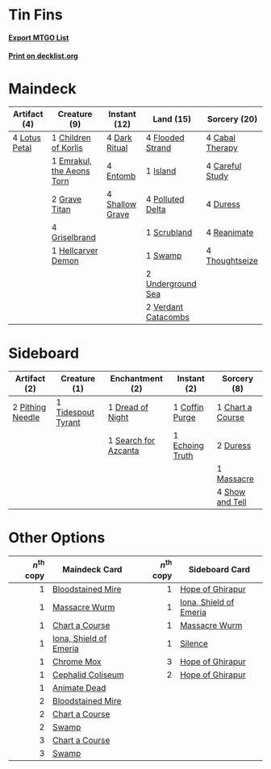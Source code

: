 # Tin Fins

#### [Export MTGO List](../collection/Tin%20Fins/Tin%20Fins.txt)
#### [Print on decklist.org](http://decklist.org/?deckmain=4%09Cabal%20Therapy%0A4%09Careful%20Study%0A1%09Children%20of%20Korlis%0A4%09Dark%20Ritual%0A4%09Duress%0A1%09Emrakul,%20the%20Aeons%20Torn%0A4%09Entomb%0A4%09Flooded%20Strand%0A2%09Grave%20Titan%0A4%09Griselbrand%0A1%09Hellcarver%20Demon%0A1%09Island%0A4%09Lotus%20Petal%0A4%09Polluted%20Delta%0A4%09Reanimate%0A1%09Scrubland%0A4%09Shallow%20Grave%0A1%09Swamp%0A4%09Thoughtseize%0A2%09Underground%20Sea%0A2%09Verdant%20Catacombs&deckside=1%09Chart%20a%20Course%0A1%09Coffin%20Purge%0A1%09Dread%20of%20Night%0A2%09Duress%0A1%09Echoing%20Truth%0A1%09Massacre%0A2%09Pithing%20Needle%0A1%09Search%20for%20Azcanta%0A4%09Show%20and%20Tell%0A1%09Tidespout%20Tyrant)
# Maindeck

|                                      Artifact (4)                                      |                                            Creature (9)                                            |                                      Instant (12)                                      |                                          Land (15)                                           |                                       Sorcery (20)                                       |
|----------------------------------------------------------------------------------------|----------------------------------------------------------------------------------------------------|----------------------------------------------------------------------------------------|----------------------------------------------------------------------------------------------|------------------------------------------------------------------------------------------|
|4 [Lotus Petal](http://gatherer.wizards.com/Pages/Card/Details.aspx?multiverseid=420602)|1 [Children of Korlis](http://gatherer.wizards.com/Pages/Card/Details.aspx?multiverseid=110525)     |4 [Dark Ritual](http://gatherer.wizards.com/Pages/Card/Details.aspx?multiverseid=651)   |4 [Flooded Strand](http://gatherer.wizards.com/Pages/Card/Details.aspx?multiverseid=405098)   |4 [Cabal Therapy](http://gatherer.wizards.com/Pages/Card/Details.aspx?multiverseid=413625)|
|                                                                                        |1 [Emrakul, the Aeons Torn](http://gatherer.wizards.com/Pages/Card/Details.aspx?multiverseid=397905)|4 [Entomb](http://gatherer.wizards.com/Pages/Card/Details.aspx?multiverseid=413629)     |1 [Island](http://gatherer.wizards.com/Pages/Card/Details.aspx?multiverseid=439857)           |4 [Careful Study](http://gatherer.wizards.com/Pages/Card/Details.aspx?multiverseid=29727) |
|                                                                                        |2 [Grave Titan](http://gatherer.wizards.com/Pages/Card/Details.aspx?multiverseid=389540)            |4 [Shallow Grave](http://gatherer.wizards.com/Pages/Card/Details.aspx?multiverseid=3310)|4 [Polluted Delta](http://gatherer.wizards.com/Pages/Card/Details.aspx?multiverseid=405104)   |4 [Duress](http://gatherer.wizards.com/Pages/Card/Details.aspx?multiverseid=14557)        |
|                                                                                        |4 [Griselbrand](http://gatherer.wizards.com/Pages/Card/Details.aspx?multiverseid=239995)            |                                                                                        |1 [Scrubland](http://gatherer.wizards.com/Pages/Card/Details.aspx?multiverseid=882)           |4 [Reanimate](http://gatherer.wizards.com/Pages/Card/Details.aspx?multiverseid=220576)    |
|                                                                                        |1 [Hellcarver Demon](http://gatherer.wizards.com/Pages/Card/Details.aspx?multiverseid=193656)       |                                                                                        |1 [Swamp](http://gatherer.wizards.com/Pages/Card/Details.aspx?multiverseid=439858)            |4 [Thoughtseize](http://gatherer.wizards.com/Pages/Card/Details.aspx?multiverseid=438676) |
|                                                                                        |                                                                                                    |                                                                                        |2 [Underground Sea](http://gatherer.wizards.com/Pages/Card/Details.aspx?multiverseid=886)     |                                                                                          |
|                                                                                        |                                                                                                    |                                                                                        |2 [Verdant Catacombs](http://gatherer.wizards.com/Pages/Card/Details.aspx?multiverseid=405113)|                                                                                          |


# Sideboard

|                                       Artifact (2)                                        |                                        Creature (1)                                         |                                        Enchantment (2)                                        |                                       Instant (2)                                        |                                        Sorcery (8)                                        |
|-------------------------------------------------------------------------------------------|---------------------------------------------------------------------------------------------|-----------------------------------------------------------------------------------------------|------------------------------------------------------------------------------------------|-------------------------------------------------------------------------------------------|
|2 [Pithing Needle](http://gatherer.wizards.com/Pages/Card/Details.aspx?multiverseid=129526)|1 [Tidespout Tyrant](http://gatherer.wizards.com/Pages/Card/Details.aspx?multiverseid=446102)|1 [Dread of Night](http://gatherer.wizards.com/Pages/Card/Details.aspx?multiverseid=14580)     |1 [Coffin Purge](http://gatherer.wizards.com/Pages/Card/Details.aspx?multiverseid=30762)  |1 [Chart a Course](http://gatherer.wizards.com/Pages/Card/Details.aspx?multiverseid=435200)|
|                                                                                           |                                                                                             |1 [Search for Azcanta](http://gatherer.wizards.com/Pages/Card/Details.aspx?multiverseid=435226)|1 [Echoing Truth](http://gatherer.wizards.com/Pages/Card/Details.aspx?multiverseid=405212)|2 [Duress](http://gatherer.wizards.com/Pages/Card/Details.aspx?multiverseid=14557)         |
|                                                                                           |                                                                                             |                                                                                               |                                                                                          |1 [Massacre](http://gatherer.wizards.com/Pages/Card/Details.aspx?multiverseid=21324)       |
|                                                                                           |                                                                                             |                                                                                               |                                                                                          |4 [Show and Tell](http://gatherer.wizards.com/Pages/Card/Details.aspx?multiverseid=416878) |


# Other Options

|*n*<sup>th</sup> copy|                                          Maindeck Card                                          |*n*<sup>th</sup> copy|                                         Sideboard Card                                          |
|--------------------:|-------------------------------------------------------------------------------------------------|--------------------:|-------------------------------------------------------------------------------------------------|
|                    1|[Bloodstained Mire](http://gatherer.wizards.com/Pages/Card/Details.aspx?multiverseid=405094)     |                    1|[Hope of Ghirapur](http://gatherer.wizards.com/Pages/Card/Details.aspx?multiverseid=423821)      |
|                    1|[Massacre Wurm](http://gatherer.wizards.com/Pages/Card/Details.aspx?multiverseid=214044)         |                    1|[Iona, Shield of Emeria](http://gatherer.wizards.com/Pages/Card/Details.aspx?multiverseid=397800)|
|                    1|[Chart a Course](http://gatherer.wizards.com/Pages/Card/Details.aspx?multiverseid=435200)        |                    1|[Massacre Wurm](http://gatherer.wizards.com/Pages/Card/Details.aspx?multiverseid=214044)         |
|                    1|[Iona, Shield of Emeria](http://gatherer.wizards.com/Pages/Card/Details.aspx?multiverseid=397800)|                    1|[Silence](http://gatherer.wizards.com/Pages/Card/Details.aspx?multiverseid=191083)               |
|                    1|[Chrome Mox](http://gatherer.wizards.com/Pages/Card/Details.aspx?multiverseid=413761)            |                    3|[Hope of Ghirapur](http://gatherer.wizards.com/Pages/Card/Details.aspx?multiverseid=423821)      |
|                    1|[Cephalid Coliseum](http://gatherer.wizards.com/Pages/Card/Details.aspx?multiverseid=29903)      |                    2|[Hope of Ghirapur](http://gatherer.wizards.com/Pages/Card/Details.aspx?multiverseid=423821)      |
|                    1|[Animate Dead](http://gatherer.wizards.com/Pages/Card/Details.aspx?multiverseid=645)             |                     |                                                                                                 |
|                    2|[Bloodstained Mire](http://gatherer.wizards.com/Pages/Card/Details.aspx?multiverseid=405094)     |                     |                                                                                                 |
|                    2|[Chart a Course](http://gatherer.wizards.com/Pages/Card/Details.aspx?multiverseid=435200)        |                     |                                                                                                 |
|                    2|[Swamp](http://gatherer.wizards.com/Pages/Card/Details.aspx?multiverseid=439858)                 |                     |                                                                                                 |
|                    3|[Chart a Course](http://gatherer.wizards.com/Pages/Card/Details.aspx?multiverseid=435200)        |                     |                                                                                                 |
|                    3|[Swamp](http://gatherer.wizards.com/Pages/Card/Details.aspx?multiverseid=439858)                 |                     |                                                                                                 |

